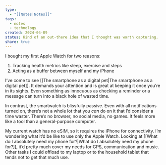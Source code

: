 ```yaml
---
type:
  - "[[Notes|Notes]]"
tags:
  - notes
  - technology
created: 2024-04-09
status: Kind of an out-there idea that I thought was worth capturing.
share: true
---
```


I bought my first Apple Watch for two reasons:
1. Tracking health metrics like sleep, exercise and steps 
2. Acting as a buffer between myself and my iPhone

I’ve come to see [[The smartphone as a digital pet|The smartphone as a digital pet]]. It demands your attention and is great at keeping it once you’re in its sights. Even something as innocuous as checking a reminder or a message can turn into a black hole of wasted time.

In contrast, the smartwatch is blissfully passive. Even with all notifications turned on, there’s not a whole lot that you _can_ do on it that I’d consider a time waster. There’s no browser, no social media, no games. It feels more like a tool than a general-purpose computer.

My current watch has no eSIM, so it requires the iPhone for connectivity. I’m wondering what it’d be like to use only the Apple Watch. Looking at [[What do I absolutely need my phone for?|What do I absolutely need my phone for?]], it’d pretty much cover my needs for GPS, communication and music. Other tasks I could offload to my laptop or to the household tablet that tends not to get that much use.